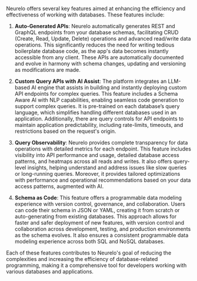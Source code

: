 Neurelo offers several key features aimed at enhancing the efficiency and effectiveness of working with databases. These features include:

1. **Auto-Generated APIs**: Neurelo automatically generates REST and GraphQL endpoints from your database schemas, facilitating CRUD (Create, Read, Update, Delete) operations and advanced read/write data operations. This significantly reduces the need for writing tedious boilerplate database code, as the app's data becomes instantly accessible from any client. These APIs are automatically documented and evolve in harmony with schema changes, updating and versioning as modifications are made.

2. **Custom Query APIs with AI Assist**: The platform integrates an LLM-based AI engine that assists in building and instantly deploying custom API endpoints for complex queries. This feature includes a Schema Aware AI with NLP capabilities, enabling seamless code generation to support complex queries. It is pre-trained on each database’s query language, which simplifies handling different databases used in an application. Additionally, there are query controls for API endpoints to maintain application predictability, including rate-limits, timeouts, and restrictions based on the request's origin.

3. **Query Observability**: Neurelo provides complete transparency for data operations with detailed metrics for each endpoint. This feature includes visibility into API performance and usage, detailed database access patterns, and heatmaps across all reads and writes. It also offers query-level insights, helping understand and address issues like slow queries or long-running queries. Moreover, it provides tailored optimizations with performance and operational recommendations based on your data access patterns, augmented with AI.

4. **Schema as Code**: This feature offers a programmable data modeling experience with version control, governance, and collaboration. Users can code their schema in JSON or YAML, creating it from scratch or auto-generating from existing databases. This approach allows for faster and safer deployment of new features, with version control and collaboration across development, testing, and production environments as the schema evolves. It also ensures a consistent programmable data modeling experience across both SQL and NoSQL databases.

Each of these features contributes to Neurelo's goal of reducing the complexities and increasing the efficiency of database-related programming, making it a comprehensive tool for developers working with various databases and applications.